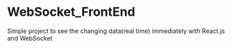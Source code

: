 # WebSocket_FrontEnd
Simple project to see the changing data(real time) immediately with React.js and WebSocket
